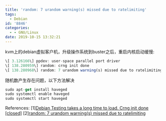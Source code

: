 ```yaml
---
title: 'random: 7 urandom warning(s) missed due to ratelimiting'
tags:
  - Debian
id: '8846'
categories:
  - - GNU/Linux
date: 2019-10-15 13:32:21
---
```



<!-- more -->
kvm上的debian虚拟客户机，升级操作系统到buster之后，重启内核启动缓慢:
```js
\[ 3.126166\] ppdev: user-space parallel port driver
\[ 138.280959\] random: crng init done
\[ 138.280968\] random: 7 urandom warning(s) missed due to ratelimiting
```
随机数产生存在问题，以下方法解决
```js
sudo apt-get install haveged
sudo systemctl enable haveged
sudo systemctl start haveged
```

References:
\[1\][Debian Testing takes a long time to load. Crng init done \[closed\]](https://unix.stackexchange.com/questions/461425/debian-testing-takes-a-long-time-to-load-crng-init-done)
\[2\][random: 7 urandom warning(s) missed due to ratelimiting](https://www.linode.com/community/questions/17915/random-7-urandom-warnings-missed-due-to-ratelimiting)